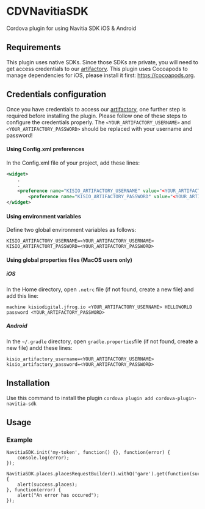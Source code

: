 # CDVNavitiaSDK

Cordova plugin for using Navitia SDK iOS &amp; Android

## Requirements

This plugin uses native SDKs. Since those SDKs are private, you will need to get access credentials to our [artifactory](https://kisiodigital.jfrog.io). This plugin uses Cocoapods to manage dependencies for iOS, please install it first: https://cocoapods.org.

## Credentials configuration

Once you have credentials to access our [artifactory](https://kisiodigital.jfrog.io), one further step is required before installing the plugin. Please follow one of these steps to configure the credentials properly. 
The `<YOUR_ARTIFACTORY_USERNAME>` and `<YOUR_ARTIFACTORY_PASSWORD>` should be replaced with your username and password!

#### Using Config.xml preferences

In the Config.xml file of your project, add these lines:

```xml
<widget>
	.
	.
	<preference name="KISIO_ARTIFACTORY_USERNAME" value="<YOUR_ARTIFACTORY_USERNAME>" />
    	<preference name="KISIO_ARTIFACTORY_PASSWORD" value="<YOUR_ARTIFACTORY_PASSWORD>" />
</widget>
```

#### Using environment variables

Define two global environment variables as follows:
```
KISIO_ARTIFACTORY_USERNAME=<YOUR_ARTIFACTORY_USERNAME>
KISIO_ARTIFACTORT_PASSWORD=<YOUR_ARTIFACTORY_PASSWORD>
```

#### Using global properties files (MacOS users only)

##### iOS

In the Home directory, open `.netrc` file (if not found, create a new file) and add this line:
```
machine kisiodigital.jfrog.io <YOUR_ARTIFACTORY_USERNAME> HELLOWORLD password <YOUR_ARTIFACTORY_PASSWORD>
``````

##### Android

In the `~/.gradle` directory, open `gradle.properties`file (if not found, create a new file) andd these lines:
```
kisio_artifactory_username=<YOUR_ARTIFACTORY_USERNAME>
kisio_artifactory_password=<YOUR_ARTIFACTORY_PASSWORD>
```

## Installation

Use this command to install the plugin `cordova plugin add cordova-plugin-navitia-sdk`

## Usage

### Example

    NavitiaSDK.init('my-token', function() {}, function(error) {
        console.log(error);
    });

    NavitiaSDK.places.placesRequestBuilder().withQ('gare').get(function(success) {
        alert(success.places);
    }, function(error) {
        alert("An error has occured");
    });
